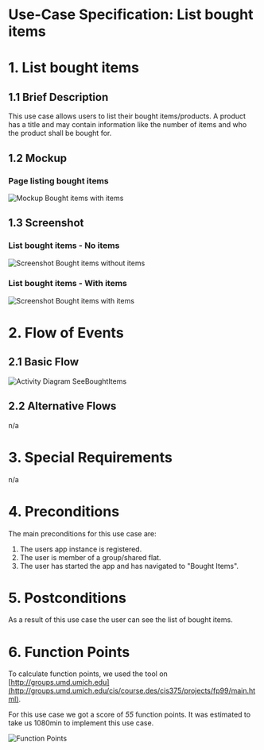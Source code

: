 # Use-Case Specification: List bought items

# 1. List bought items

## 1.1 Brief Description
This use case allows users to list their bought items/products. A product has a title and may contain information like the number of items and who the product shall be bought for.

## 1.2 Mockup
### Page listing bought items
![Mockup Bought items with items](../Screenshots/bought_items_screenshot_item.png)

## 1.3 Screenshot
### List bought items - No items
![Screenshot Bought items without items](../Screenshots/bought_items_no_items.png)

### List bought items - With items
![Screenshot Bought items with items](../Screenshots/bought_items_screenshot_item.png)

# 2. Flow of Events

## 2.1 Basic Flow
![Activity Diagram SeeBoughtItems](../ActivityDiagrams/uc_see_bought_items.png)

## 2.2 Alternative Flows
n/a

# 3. Special Requirements
n/a

# 4. Preconditions
The main preconditions for this use case are:

 1. The users app instance is registered.
 2. The user is member of a group/shared flat.
 3. The user has started the app and has navigated to "Bought Items".

# 5. Postconditions
As a result of this use case the user can see the list of bought items.

# 6. Function Points
To calculate function points, we used the tool on [http://groups.umd.umich.edu](http://groups.umd.umich.edu/cis/course.des/cis375/projects/fp99/main.html).

For this use case we got a score of *55* function points. It was estimated to take us 1080min to implement this use case.

![Function Points](../FunctionPoints/ListBoughtItems.png)
